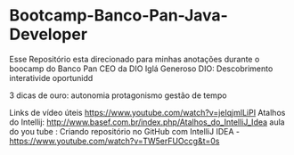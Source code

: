 # Bootcamp-Banco-Pan-Java-Developer
Esse Repositório esta direcionado para minhas anotações durante o boocamp do Banco Pan
CEO da DIO Iglá Generoso
DIO:
Descobrimento
interativide
oportunidd

3 dicas de ouro:
autonomia
protagonismo
gestão de tempo

Links de vídeo úteis
https://www.youtube.com/watch?v=jeIqjmlLiPI
Atalhos do Intellij: http://www.basef.com.br/index.php/Atalhos_do_IntelliJ_Idea 
aula do you tube : Criando repositório no GitHub com IntelliJ IDEA - https://www.youtube.com/watch?v=TW5erFUOccg&t=0s

